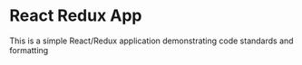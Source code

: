 # React Redux App
This is a simple React/Redux application demonstrating code standards and formatting
